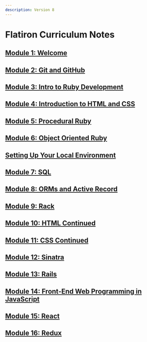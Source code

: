 ```yaml
---
description: Version 8
---
```


# Flatiron Curriculum Notes

## [Module 1: Welcome](module-1-welcome/curriculum-tree.md)

## [Module 2: Git and GitHub](module-2-git-and-github/curriculum-tree.md)

## [Module 3: Intro to Ruby Development](module-3-intro-to-ruby-development/curriculum-tree.md)

## [Module 4: Introduction to HTML and CSS](module-4-introduction-to-html-and-css/curriculum-tree.md)

## [Module 5: Procedural Ruby](module-5-procedural-ruby/curriculum-tree.md)

## [Module 6: Object Oriented Ruby](module-6-object-oriented-ruby/curriculum-tree.md)

## [Setting Up Your Local Environment](setting-up-your-local-environment/environment-specific-installation-instructions.md)

## [Module 7: SQL](module-7-sql/curriculum-tree.md)

## [Module 8: ORMs and Active Record](module-8-orms-and-active-record/curriculum-tree.md)

## [Module 9: Rack](module-9-rack/curriculum-tree.md)

## [Module 10: HTML Continued](module-10-html-continued/curriculum-tree.md)

## [Module 11: CSS Continued](module-11-css-continued/curriculum-tree.md)

## [Module 12: Sinatra](module-12-sinatra/curriculum-tree.md)

## [Module 13: Rails](module-13-rails/curriculum-tree.md)

## [Module 14: Front-End Web Programming in JavaScript](module-14-fewpjs/curriculum-tree.md)

## [Module 15: React](module-15-react/curriculum-tree.md)

## [Module 16: Redux](module-16-redux/curriculum-tree.md)
